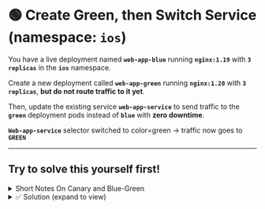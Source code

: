 # 🟢 Create Green, then Switch Service (namespace: `ios`)

You have a live deployment named **`web-app-blue`** running **`nginx:1.19`** with **`3 replicas`** in the **`ios`** namespace. 

Create a new deployment called **`web-app-green`** running **`nginx:1.20`** with **`3 replicas`**, **but do not route traffic to it yet**.

Then, update the existing service **`web-app-service`** to send traffic to the **`green`** deployment pods instead of **`blue`** with **zero downtime**.

**`Web-app-service`** selector switched to color=green → traffic now goes to **`GREEN`**

---


## Try to solve this yourself first!
<details>
<summary>Short Notes On Canary and Blue-Green</summary>

## 📝 Short Notes

### **Canary Deployment**

* 🐤 **New version** runs **alongside** the old version in the same Service.
* ✅ **No Service change** required (both stable + canary share the same selector).
* 🔀 **Traffic split** by scaling replicas (e.g., 4 old + 1 new = \~20% new traffic).
* 🎯 Used for **gradual rollout** → observe metrics, then increase canary pods.
* 🔄 **Rollback** = scale down canary replicas to 0 (old version still runs).
* 💰 Lower resource usage (partial duplication).

---

### **Blue-Green Deployment**

* 🔵 Old = **Blue**, 🟢 New = **Green**.
* 🏗️ Create a **completely new Deployment** (Green) separate from Blue.
* ⚙️ **Service selector** (or Ingress) must be **changed** to route traffic to Green.
* 🚀 **Instant cutover**: 100% traffic moves from Blue → Green.
* 🔄 **Rollback** = switch Service back to Blue.
* 💰 Requires **full duplication** of environment (more resources).


---

### 📊 Quick Comparison

| Aspect          | Canary 🐤                                       | Blue-Green 🔵🟢                       |
| --------------- | ----------------------------------------------- | ------------------------------------- |
| Deployment      | Add new version alongside old                   | Create completely separate deployment |
| Service changes | **No change needed**                            | **Service/Ingress must switch**       |
| Traffic routing | Gradual (by replica scaling or ingress weights) | Instant 100% switch                   |
| Rollback        | Scale down/remove canary                        | Flip Service back to Blue             |
| Resource usage  | Partial duplication                             | Full duplication                      |

---
</details>


<details>
<summary>✅ Solution (expand to view)</summary>
  
#### copy web-blue deployment in new yaml file. Change according to green environment

```yaml
apiVersion: apps/v1
kind: Deployment
metadata:
  name: web-app-green
  namespace: ios
  labels:
    app: web-app
    color: green
spec:
  replicas: 3
  selector:
    matchLabels:
      app: web-app
      color: green
  template:
    metadata:
      labels:
        app: web-app
        color: green
    spec:
      containers:
      - name: nginx
        image: nginx:1.20
        ports:
        - containerPort: 80
        readinessProbe:
          httpGet:
            path: /
            port: 80
          initialDelaySeconds: 2
          periodSeconds: 5
# kubectl edit -n ios svc # change selector for green deployment
# OR
# Patch selector: color from blue → green
# kubectl -n ios patch svc web-app-service --type='merge' -p '{"spec":{"selector":{"app":"web-app","color":"green"}}}'

```

```bash
# 🧪 Quick Checks

kubectl get svc -n ios  -owide

kubectl get po -n ios --show-labels | grep web-app-green

# for shift blue to green we need change service selector(pod-labels)
# two way -> 1) edit command 2) patch command

kubectl edit -n ios svc # change selector for green deployment

# Patch selector: color from blue → green
kubectl -n ios patch svc web-app-service --type='merge' -p '{"spec":{"selector":{"app":"web-app","color":"green"}}}'

kubectl get svc -n ios  -owide

# After switching (endpoints should now be green)
kubectl -n ios get endpoints web-app-service -o wide || kubectl -n ios describe svc web-app-service

```

</details>


